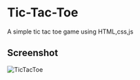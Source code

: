 # Tic-Tac-Toe 

A simple tic tac toe game using HTML,css,js

## Screenshot

![TicTacToe](img/game.png)